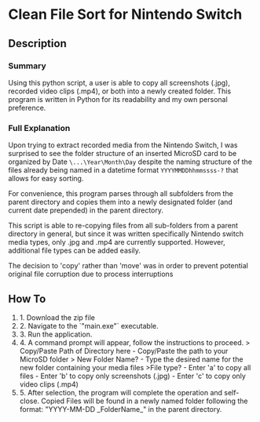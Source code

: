 # Clean File Sort for Nintendo Switch
## Description
### Summary
Using this python script, a user is able to copy all screenshots (.jpg), recorded video clips (.mp4), or both into a newly created folder. This program is written in Python for its readability and my own personal preference.

### Full Explanation
Upon trying to extract recorded media from the Nintendo Switch, I was surprised to see the folder structure
of an inserted MicroSD card to be organized by Date `\...\Year\Month\Day` despite the naming structure of the files already being named in a datetime format `YYYYMMDDhhmmssss-?` that allows for easy sorting. 

For convenience, this program parses through all subfolders from the parent directory and copies them into a newly designated folder (and current date prepended) in the parent directory.

This script is able to re-copying files from all sub-folders from a parent directory in general, but since it was written specifically Nintendo switch media types, only .jpg and .mp4 are currently supported. However, additional file types can be added easily. 

The decision to 'copy' rather than 'move' was in order to prevent potential original file corruption 
due to process interruptions 

## How To
<ol>
  <li>1. Download the zip file</li>
 <li>2. Navigate to the `"main.exe"` executable.</li>
 <li>3. Run the application. </li>
 <li>4. A command prompt will appear, follow the instructions to proceed.
   > Copy/Paste Path of Directory here
   - Copy/Paste the path to your MicroSD folder
   > New Folder Name?
   - Type the desired name for the new folder containing your media files
   >File type?
   - Enter 'a' to copy all files
   - Enter 'b' to copy only screenshots (.jpg)
   - Enter 'c' to copy only video clips (.mp4)</li>
 <li>5. After selection, the program will complete the operation and self-close. 
Copied Files will be found in a newly named folder following the format: "YYYY-MM-DD _FolderName_"
in the parent directory.</li>
